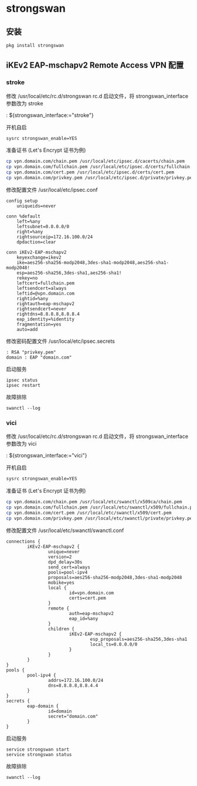 # strongswan


## 安装

```sh
pkg install strongswan
```

## iKEv2 EAP-mschapv2 Remote Access VPN 配置

### stroke

修改 /usr/local/etc/rc.d/strongswan rc.d 启动文件，将 strongswan_interface 参数改为 stroke

: ${strongswan_interface:="stroke"}

开机自启

```sh
sysrc strongswan_enable=YES
```

准备证书 (Let's Encrypt 证书为例)

```sh
cp vpn.domain.com/chain.pem /usr/local/etc/ipsec.d/cacerts/chain.pem
cp vpn.domain.com/fullchain.pem /usr/local/etc/ipsec.d/certs/fullchain.pem
cp vpn.domain.com/cert.pem /usr/local/etc/ipsec.d/certs/cert.pem
cp vpn.domain.com/privkey.pem /usr/local/etc/ipsec.d/private/privkey.pem
```

修改配置文件 /usr/local/etc/ipsec.conf

```
config setup
    uniqueids=never

conn %default
    left=%any
    leftsubnet=0.0.0.0/0
    right=%any
    rightsourceip=172.16.100.0/24
    dpdaction=clear

conn iKEv2-EAP-mschapv2
    keyexchange=ikev2
    ike=aes256-sha256-modp2048,3des-sha1-modp2048,aes256-sha1-modp2048!
    esp=aes256-sha256,3des-sha1,aes256-sha1!  
    rekey=no
    leftcert=fullchain.pem
    leftsendcert=always
    leftid=@vpn.domain.com
    rightid=%any
    rightauth=eap-mschapv2
    rightsendcert=never
    rightdns=8.8.8.8,8.8.8.4
    eap_identity=%identity
    fragmentation=yes
    auto=add
```

修改密码配置文件 /usr/local/etc/ipsec.secrets

```
: RSA "privkey.pem"
domain : EAP "domain.com"
```

启动服务

```
ipsec status
ipsec restart
```

故障排除

```
swanctl --log
```

### vici

修改 /usr/local/etc/rc.d/strongswan rc.d 启动文件，将 strongswan_interface 参数改为 vici

: ${strongswan_interface:="vici"}

开机自启

```sh
sysrc strongswan_enable=YES
```

准备证书 (Let's Encrypt 证书为例)

```sh
cp vpn.domain.com/chain.pem /usr/local/etc/swanctl/x509ca/chain.pem
cp vpn.domain.com/fullchain.pem /usr/local/etc/swanctl/x509/fullchain.pem
cp vpn.domain.com/cert.pem /usr/local/etc/swanctl/x509/cert.pem
cp vpn.domain.com/privkey.pem /usr/local/etc/swanctl/private/privkey.pem
```

修改配置文件 /usr/local/etc/swanctl/swanctl.conf

```
connections {
        iKEv2-EAP-mschapv2 {
                unique=never
                version=2
                dpd_delay=30s
                send_cert=always
                pools=pool-ipv4
                proposals=aes256-sha256-modp2048,3des-sha1-modp2048
                mobike=yes
                local {
                        id=vpn.domain.com
                        certs=cert.pem
                }
                remote {
                        auth=eap-mschapv2
                        eap_id=%any
                }
                children {
                        iKEv2-EAP-mschapv2 {
                                esp_proposals=aes256-sha256,3des-sha1
                                local_ts=0.0.0.0/0
                        }
                }
        }
}
pools {
        pool-ipv4 {
                addrs=172.16.100.0/24
                dns=8.8.8.8,8.8.4.4
        }
}
secrets {
        eap-domain {
                id=domain
                secret="domain.com"
        }
}
```

启动服务

```
service strongswan start
service strongswan status
```

故障排除

```
swanctl --log
```

